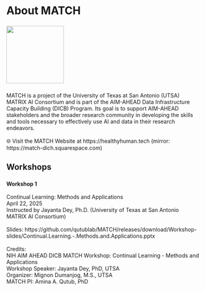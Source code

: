 <h1 align="left">About MATCH</h2>

###

<div align="left">
  <img height="150" src="https://images.squarespace-cdn.com/content/v1/67cbe10c5e26f165fc131f55/fd54778b-7396-4ddd-8f37-83a1ef792dbb/MATCH+logo+-+no+background+v5.png?"  />
</div>

###

<p align="left">MATCH is a project of the University of Texas at San Antonio (UTSA) MATRIX AI Consortium and is part of the AIM-AHEAD Data Infrastructure Capacity Building (DICB) Program. Its goal is to support AIM-AHEAD stakeholders and the broader research community in developing the skills and tools necessary to effectively use AI and data in their research endeavors.<br><br>🌐 Visit the MATCH Website at https://healthyhuman.tech (mirror: https://match-dich.squarespace.com)</p>

###

<h2 align="left">Workshops</h2>

###

<p align="left"><b>Workshop 1</b><br><br>Continual Learning: Methods and Applications<br>April 22, 2025<br>Instructed by Jayanta Dey, Ph.D. (University of Texas at San Antonio MATRIX AI Consortium)<br><br>Slides: https://github.com/qutublab/MATCH/releases/download/Workshop-slides/Continual.Learning.-.Methods.and.Applications.pptx<br><br>Credits:<br>NIH AIM AHEAD DICB MATCH Workshop: Continual Learning - Methods and Applications<br>Workshop Speaker: Jayanta Dey, PhD, UTSA<br>Organizer: Mignon Dumanjog, M.S., UTSA<br>MATCH PI: Amina A. Qutub, PhD</p>

###
